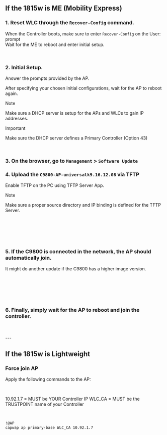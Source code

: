 
## If the 1815w is ME (Mobility Express) 
### 1. Reset WLC through the `Recover-Config` command.
When the Controller boots, make sure to enter `Recover-Config` on the User: prompt  
Wait for the ME to reboot and enter initial setup.

<br>

### 2. Initial Setup.
Answer the prompts provided by the AP.  

After specifying your chosen initial configurations, wait for the AP to reboot again.

> [!NOTE]
> Make sure a DHCP server is setup for the APs and WLCs to gain IP addresses.

> [!IMPORTANT]
> Make sure the DHCP server defines a Primary Controller (Option 43)

<br>

### 3. On the browser, go to `Management` > `Software Update`

### 4. Upload the `C9800-AP-universalk9.16.12.08` via TFTP
Enable TFTP on the PC using TFTP Server App.  

> [!NOTE]
> Make sure a proper source directory and IP binding is defined for the TFTP Server.

&nbsp;
---
&nbsp;

### 5. If the C9800 is connected in the network, the AP should automatically join. 
It might do another update if the C9800 has a higher image version.

&nbsp;
---
&nbsp;

### 6. Finally, simply wait for the AP to reboot and join the controller.

<br>
<br>
---
&nbsp;

## If the 1815w is Lightweight
### Force join AP
Apply the following commands to the AP:

<br>

10.92.1.7 = MUST be YOUR Controller IP
WLC_CA = MUST be the TRUSTPOINT name of your Controller

<br>

~~~
!@AP
capwap ap primary-base WLC_CA 10.92.1.7
~~~
